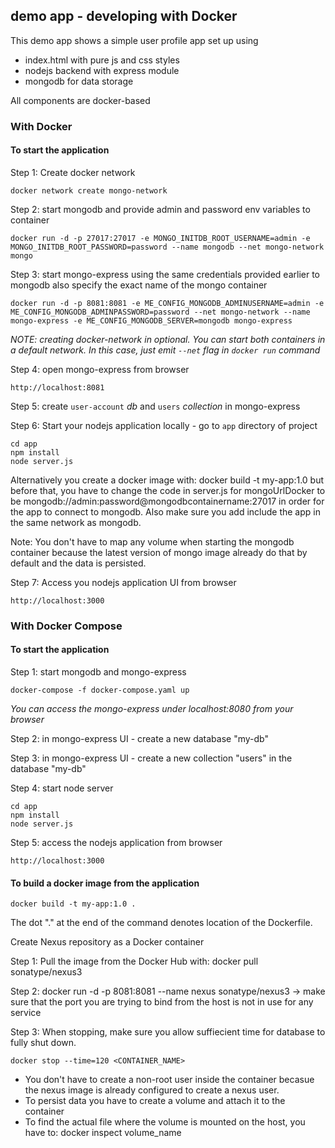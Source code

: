 ## demo app - developing with Docker

This demo app shows a simple user profile app set up using 
- index.html with pure js and css styles
- nodejs backend with express module
- mongodb for data storage

All components are docker-based

### With Docker

#### To start the application

Step 1: Create docker network

    docker network create mongo-network 

Step 2: start mongodb and provide admin and password env variables to container

    docker run -d -p 27017:27017 -e MONGO_INITDB_ROOT_USERNAME=admin -e MONGO_INITDB_ROOT_PASSWORD=password --name mongodb --net mongo-network mongo    

Step 3: start mongo-express using the same credentials provided earlier to mongodb also specify the exact name of the mongo container
    
    docker run -d -p 8081:8081 -e ME_CONFIG_MONGODB_ADMINUSERNAME=admin -e ME_CONFIG_MONGODB_ADMINPASSWORD=password --net mongo-network --name mongo-express -e ME_CONFIG_MONGODB_SERVER=mongodb mongo-express   

_NOTE: creating docker-network in optional. You can start both containers in a default network. In this case, just emit `--net` flag in `docker run` command_

Step 4: open mongo-express from browser

    http://localhost:8081

Step 5: create `user-account` _db_ and `users` _collection_ in mongo-express

Step 6: Start your nodejs application locally - go to `app` directory of project 

    cd app
    npm install 
    node server.js



Alternatively you create a docker image with: docker build -t my-app:1.0 but before that, you have to change the code in server.js
for mongoUrlDocker to be mongodb://admin:password@mongodbcontainername:27017 in order for the app to connect to mongodb. Also make sure you 
add include the app in the same network as mongodb. 

Note: You don't have to map any volume when starting the mongodb container because the latest version of mongo image already do that by default and the data is persisted.
    
Step 7: Access you nodejs application UI from browser

    http://localhost:3000

### With Docker Compose

#### To start the application

Step 1: start mongodb and mongo-express

    docker-compose -f docker-compose.yaml up
    
_You can access the mongo-express under localhost:8080 from your browser_
    
Step 2: in mongo-express UI - create a new database "my-db"

Step 3: in mongo-express UI - create a new collection "users" in the database "my-db"       
    
Step 4: start node server 

    cd app
    npm install
    node server.js
    
Step 5: access the nodejs application from browser 

    http://localhost:3000

#### To build a docker image from the application

    docker build -t my-app:1.0 .       
    
The dot "." at the end of the command denotes location of the Dockerfile.


Create Nexus repository as a Docker container

Step 1: Pull the image from the Docker Hub with: docker pull sonatype/nexus3 

Step 2: docker run -d -p 8081:8081 --name nexus sonatype/nexus3  -> make sure that the port you are trying to bind from the host is not in use for any service

Step 3: When stopping, make sure you allow suffiecient time for database to fully shut down.

	docker stop --time=120 <CONTAINER_NAME>


- You don't have to create a non-root user inside the container becasue the nexus image is already configured to create a nexus user. 
- To persist data you have to create a volume and attach it to the container
- To find the actual file where the volume is mounted on the host, you have to: docker inspect volume_name

